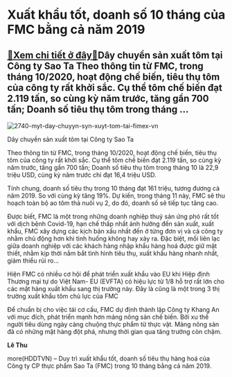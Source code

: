 Xuất khẩu tốt, doanh số 10 tháng của FMC bằng cả năm 2019
=========================================================

[:gift:Xem chi tiết ở đây:gift:](https://hddtvn.com/xuat-khau-tot-doanh-so-10-thang-cua-fmc-bang-ca-nam-2019/)Dây chuyền sản xuất tôm tại Công ty Sao Ta Theo thông tin từ FMC, trong tháng 10/2020, hoạt động chế biến, tiêu thụ tôm của công ty rất khởi sắc. Cụ thể tôm chế biến đạt 2.119 tấn, so cùng kỳ năm trước, tăng gần 700 tấn; Doanh số tiêu thụ tôm trong tháng …
-------------------------------------------------------------------------------------------------------------------------------------------------------------------------------------------------------------------------------------------------------------------------------------





![2740-myt-day-chuyyn-syn-xuyt-tom-tai-fimex-vn](https://hddtvn.com/wp-content/uploads/2021/01/2740_MYt_day_chuyYn_sYn_xuYt_tom_tai_Fimex_VN.-2.jpg "Một dây chuyền sản xuất tôm tại Công ty Sao Ta")


Dây chuyền sản xuất tôm tại Công ty Sao Ta



Theo thông tin từ FMC, trong tháng 10/2020, hoạt động chế biến, tiêu thụ tôm của công ty rất khởi sắc. Cụ thể tôm chế biến đạt 2.119 tấn, so cùng kỳ năm trước, tăng gần 700 tấn; Doanh số tiêu thụ tôm trong tháng 10 là 22,9 triệu USD, cùng kỳ năm trước chỉ đạt 16,4 triệu USD.


Tính chung, doanh số tiêu thụ trong 10 tháng đạt 161 triệu, tương đương cả năm 2019. So với cùng kỳ tăng 19%. Dự kiến, trong tháng 11 này, FMC sẽ thu hoạch toàn bộ ao tôm thả nuôi vụ 2, do đó, doanh số sẽ tiếp tục tăng cao.


Được biết, FMC là một trong những doanh nghiệp thuỷ sản ứng phó rất tốt với dịch bệnh Covid-19, hạn chế thấp nhất ảnh hưởng đến sản xuất, xuất khẩu, FMC xây dựng các kịch bản xấu nhất đến ở từng đơn vị và cả công ty nhằm chủ động hơn khi tình huống không hay xảy ra. Đặc biệt, mối liên lạc giữa doanh nghiệp với các khách hàng nhập khẩu hàng hoá được giữ mật thiết, nhằm kịp thời nắm bắt tình hình tiêu thụ, xuất khẩu hàng nhanh nhất, giảm thiểu rủi ro…


Hiện FMC có nhiều cơ hội để phát triển xuất khẩu vào EU khi Hiệp định Thương mại tự do Việt Nam- EU (EVFTA) có hiệu lực từ 1/8 hỗ trợ rất lớn cho các mặt hàng xuất khẩu sang thị trường này. Đây là cũng là một trong 3 thị trường xuất khẩu tôm chủ lực của FMC


Để chuẩn bị cho việc tái cơ cấu, FMC dự định thành lập Công ty Khang An với mục đích, phát triển mạnh hơn mảng nông sản chế biến. Bởi xu thế người tiêu dùng ngày càng chuộng thực phẩm từ thực vật. Mảng nông sản đã có những mặt hàng đột phá, nhưng thời gian qua tăng trưởng còn chậm.




**Lê Thu**



more(HDDTVN) – Duy trì xuất khẩu tốt, doanh số tiêu thụ hàng hoá của Công ty CP thực phẩm Sao Ta (FMC) trong 10 tháng bằng cả năm 2019.


